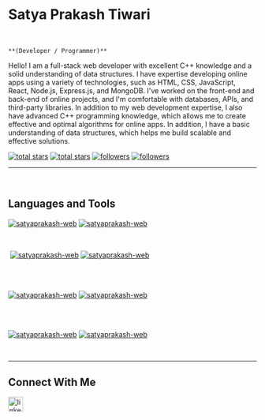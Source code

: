 
<h1>Satya Prakash Tiwari</h1>
<br /> 
                    
`**(Developer / Programmer)**`

                    
<p align="left">Hello! I am a full-stack web developer with excellent C++ knowledge and a solid understanding of data structures.
I have expertise developing online apps using a variety of technologies, such as HTML, CSS, JavaScript, React, Node.js, Express.js, and MongoDB. I've worked on the front-end and back-end of online projects, and I'm comfortable with databases, APIs, and third-party libraries.
In addition to my web development expertise, I also have advanced C++ programming knowledge, which allows me to create effective and optimal algorithms for online apps. In addition, I have a basic understanding of data structures, which helps me build scalable and effective solutions.</p>
<p align="left"> 
  <a href="https://github.com/satyaprakash-web?tab=repositories&sort=stargazers#gh-light-mode-only">
    <img alt="total stars" title="Total stars on GitHub" src="https://custom-icon-badges.demolab.com/github/stars/satyaprakash-web?color=3ea97d&style=for-the-badge&labelColor=40b682&logo=star#gh-light-mode-only"/></a>
  
  <a href="https://github.com/satyaprakash-web?tab=repositories&sort=stargazers#gh-dark-mode-only">
    <img alt="total stars" title="Total stars on GitHub" src="https://custom-icon-badges.demolab.com/github/stars/satyaprakash-web?color=655489&style=for-the-badge&labelColor=c691e9&logo=star#gh-dark-mode-only"/></a>
  
  <a href="https://github.com/satyaprakash-web?tab=followers#gh-light-mode-only">
    <img alt="followers" title="Follow me on Github" src="https://custom-icon-badges.demolab.com/github/followers/satyaprakash-web?color=2c4954&labelColor=2c3e50&style=for-the-badge&logo=person-add&label=Follow&logoColor=white#gh-light-mode-only"/></a>
    
  <a href="https://github.com/satyaprakash-web?tab=followers#gh-dark-mode-only">
    <img alt="followers" title="Follow me on Github" src="https://custom-icon-badges.demolab.com/github/followers/satyaprakash-web?color=dacc84&labelColor=f9e692&style=for-the-badge&logo=person-add&label=Follow&logoColor=white#gh-dark-mode-only"/></a>
</p>

---
<br />

<h2>Languages and Tools</h2> 
                    

<p><a href="https://github.com/satyaprakash-web#gh-dark-mode-only" target="_blank"><img align="center" src="https://github-readme-stats.vercel.app/api/top-langs/?username=satyaprakash-web&langs_count=6&show_icon=true&layout=compact&theme=nightowl#gh-dark-mode-only" alt="satyaprakash-web" /></a>
  <a href="https://github.com/satyaprakash-web#gh-light-mode-only" target="_blank"><img align="center" src="https://github-readme-stats.vercel.app/api/top-langs/?username=satyaprakash-web&langs_count=6&show_icon=true&layout=compact&theme=vue#gh-light-mode-only" alt="satyaprakash-web" /></a>
</p>

<br />

<p>&nbsp;<a href="https://github.com/satyaprakash-web#gh-dark-mode-only" target="_blank"><img align="center" src="https://github-readme-stats.vercel.app/api?username=satyaprakash-web&count_private=true&show_icons=true&theme=nightowl#gh-dark-mode-only" alt="satyaprakash-web" /></a>
<a href="https://github.com/satyaprakash-web#gh-light-mode-only" target="_blank"><img align="center" src="https://github-readme-stats.vercel.app/api?username=satyaprakash-web&count_private=true&show_icons=true&theme=vue#gh-light-mode-only" alt="satyaprakash-web" /></a>
</p> 
<br>
<br />

<p><a href="https://github.com/satyaprakash-web#gh-dark-mode-only" target="_blank"><img align="center" src="https://streak-stats.demolab.com?user=satyaprakash-web&theme=nightowl#gh-dark-mode-only" alt="satyaprakash-web"/></a>
<a href="https://github.com/satyaprakash-web#gh-light-mode-only" target="_blank"><img align="center" src="https://streak-stats.demolab.com?user=satyaprakash-web&theme=vue#gh-light-mode-only" alt="satyaprakash-web"/></a></p>
<br/>
<br />

<p><a href="https://github.com/satyaprakash-web#gh-dark-mode-only" target="_blank"><img align="center" src="https://github-readme-activity-graph.cyclic.app/graph?username=satyaprakash-web&theme=nightowl#gh-dark-mode-only" alt="satyaprakash-web" /></a>
<a href="https://github.com/satyaprakash-web#gh-light-mode-only" target="_blank"><img align="center" src="https://github-readme-activity-graph.cyclic.app/graph?username=satyaprakash-web&theme=vue#gh-light-mode-only" alt="satyaprakash-web" /></a></p>
<br/>

---
                          
<h2>Connect With Me</h2> 
<p align="left">
<a href="https://www.linkedin.com/in/satyaprakash-web/" target="_blank"><img align="left" alt="linkedin" width="30px" style="padding-right: 10px;" src="https://cdn.jsdelivr.net/gh/devicons/devicon/icons/linkedin/linkedin-original.svg" /></a>
</p>

                
